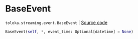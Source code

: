 # BaseEvent
`toloka.streaming.event.BaseEvent` | [Source code](https://github.com/Toloka/toloka-kit/blob/v1.1.1/src/streaming/event.py#L23)

```python
BaseEvent(self, *, event_time: Optional[datetime] = None)
```

